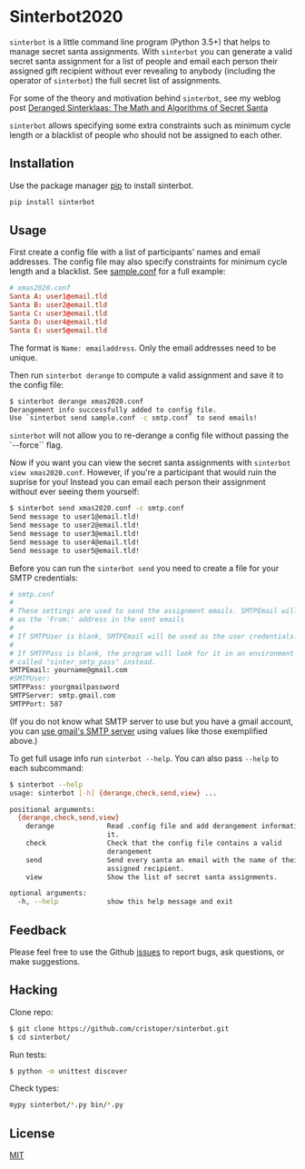 # Sinterbot2020

`sinterbot` is a little command line program (Python 3.5+) that helps to manage secret santa assignments. With `sinterbot` you can generate a valid secret santa assignment for a list of people and email each person their assigned gift recipient without ever revealing to anybody (including the operator of `sinterbot`) the full secret list of assignments.

For some of the theory and motivation behind `sinterbot`, see my weblog post [Deranged Sinterklaas: The Math and Algorithms of Secret Santa](https://catswhisker.xyz/log/2020/12/7/deranged_sinterklaas/)

`sinterbot` allows specifying some extra constraints such as minimum cycle length or a blacklist of people who should not be assigned to each other.

## Installation

Use the package manager [pip](https://pip.pypa.io/en/stable/) to install sinterbot.

```bash
pip install sinterbot
```

## Usage

First create a config file with a list of participants' names and email addresses. The config file may also specify constraints for minimum cycle length and a blacklist. See [sample.conf](https://github.com/cristoper/sinterbot/blob/master/sample.conf) for a full example:

```xmas2020.conf
# xmas2020.conf
Santa A: user1@email.tld
Santa B: user2@email.tld
Santa C: user3@email.tld
Santa D: user4@email.tld
Santa E: user5@email.tld
```

The format is `Name: emailaddress`. Only the email addresses need to be unique.

Then run `sinterbot derange` to compute a valid assignment and save it to the config file:

```sh
$ sinterbot derange xmas2020.conf
Derangement info successfully added to config file.
Use `sinterbot send sample.conf -c smtp.conf` to send emails!
```

`sinterbot` will not allow you to re-derange a config file without passing the `--force`` flag.

Now if you want you can view the secret santa assignments with `sinterbot view xmas2020.conf`. However, if you're a participant that would ruin the suprise for you! Instead you can email each person their assignment without ever seeing them yourself:

```sh
$ sinterbot send xmas2020.conf -c smtp.conf
Send message to user1@email.tld!
Send message to user2@email.tld!
Send message to user3@email.tld!
Send message to user4@email.tld!
Send message to user5@email.tld!
```

Before you can run the `sinterbot send` you need to create a file for your SMTP credentials:

```sh
# smtp.conf
#
# These settings are used to send the assignment emails. SMTPEmail will appear
# as the 'From:' address in the sent emails
#
# If SMTPUser is blank, SMTPEmail will be used as the user credentials.
#
# If SMTPPass is blank, the program will look for it in an environment variable
# called "sinter_smtp_pass" instead.
SMTPEmail: yourname@gmail.com
#SMTPUser:
SMTPPass: yourgmailpassword
SMTPServer: smtp.gmail.com
SMTPPort: 587
```  

(If you do not know what SMTP server to use but you have a gmail account, you can [use gmail's SMTP server](https://www.digitalocean.com/community/tutorials/how-to-use-google-s-smtp-server) using values like those exemplified above.)

To get full usage info run `sinterbot --help`. You can also pass `--help` to each subcommand:
```sh
$ sinterbot --help
usage: sinterbot [-h] {derange,check,send,view} ...

positional arguments:
  {derange,check,send,view}
    derange             Read .config file and add derangement information to
                        it.
    check               Check that the config file contains a valid
                        derangement
    send                Send every santa an email with the name of their
                        assigned recipient.
    view                Show the list of secret santa assignments.

optional arguments:
  -h, --help            show this help message and exit
```

## Feedback

Please feel free to use the Github [issues](https://github.com/cristoper/sinterbot/issues) to report bugs, ask questions, or make suggestions.

## Hacking

Clone repo:
```sh
$ git clone https://github.com/cristoper/sinterbot.git
$ cd sinterbot/
```

Run tests:
```sh
$ python -m unittest discover
```

Check types:
```sh
mypy sinterbot/*.py bin/*.py
```

## License
[MIT](https://choosealicense.com/licenses/mit/)
